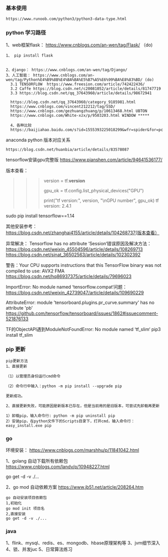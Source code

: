### 基本使用 ###
   
    https://www.runoob.com/python3/python3-data-type.html


### python 学习路径

1、web框架flask： https://www.cnblogs.com/an-wen/tag/Flask/ （do)
```
1、 pip install flask


2、django： https://www.cnblogs.com/an-wen/tag/Django/
3、人工智能： https://www.cnblogs.com/an-wen/tag/Python%E4%B9%8B%E4%BA%BA%E5%B7%A5%E6%99%BA%E8%83%BD/ (do)
  3.1 TENSORFLOW  https://www.freesion.com/article/742422436/
  3.2 Caffe https://blog.csdn.net/c20081052/article/details/81747719
  3.3 https://blog.csdn.net/qq_37643960/article/details/98672941
  
  https://blog.csdn.net/qq_37643960/category_9185981.html
  https://www.cnblogs.com/vincent212212/tag/SSD/
  https://www.cnblogs.com/gezhuangzhuang/p/10613468.html UBTON
  https://www.cnblogs.com/White-xzx/p/9503203.html WINDOW *****
  
  4、各种比较
  https://baijiahao.baidu.com/s?id=1555393225018299&wfr=spider&for=pc
```
anaconda python 版本对应关系
```
https://blog.csdn.net/huanbia/article/details/83578087
```

tensorflow安装gpu完整版
https://www.pianshen.com/article/94641536177/

版本查看：
>>>
>>> version = tf.__version__
>>>
>>> gpu_ok = tf.config.list_physical_devices("GPU")
>>>
>>> print("tf version:", version, "\nGPU number", gpu_ok)
tf version: 2.4.1

sudo pip install tensorflow==1.14

其他安装参考：
https://blog.csdn.net/zhanghai4155/article/details/104268737(版本查看）

异常解决：
Tensorflow has no attribute ‘Session‘错误原因及解决方法：
https://blog.csdn.net/weixin_45504596/article/details/108269713
https://blog.csdn.net/sinat_36502563/article/details/102302392

警告：Your CPU supports instructions that this TensorFlow binary was not compiled to use: AVX2 FMA
https://blog.csdn.net/hq86937375/article/details/79696023

ImportError: No module named ‘tensorflow.compat‘问题：
https://blog.csdn.net/weixin_42739047/article/details/109690229

AttributeError: module 'tensorboard.plugins.pr_curve.summary' has no attribute 'pb'
https://github.com/tensorflow/tensorboard/issues/1862#issuecomment-521876133

TF的ObjectAPI遇到ModuleNotFoundError: No module named ‘tf_slim‘
 pip3 install tf_slim
### pip 更新 ### 
```
pip更新方法
1、直接更新

（1）以管理员身份运行cmd命令

（2）命令行中输入：python -m pip install --upgrade pip

更新成功。

2、直接更新失败，可能原因是新版本已存在，但是当前用的是旧版本，可尝试先卸载再更新

1）卸载pip，输入命令行: python -m pip uninstall pip
2）安装pip，在python文件下的Scripts目录下，打开cmd，输入命令行：easy_install.exe pip
```


### go ###

环境安装：
https://www.cnblogs.com/marshhu/p/11841042.html

1、golang 自动下载所有依赖包
https://www.cnblogs.com/landv/p/10948227.html

go get -d -v ./...

2、go mod 自动依赖方案
https://www.jb51.net/article/208264.htm

```
go 自动安装项目依赖包
1,初始化
go mod init 项目名
2,直接安装
go get -d -v ./...
```

### java ###
1、flink、mysql、redis、es、mongodb、hbase原理架构等
3、jvm细节深入
4、锁、并发juc
5、日常算法练习